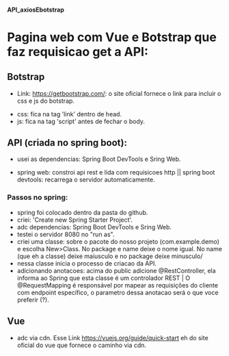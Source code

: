 #### API_axiosEbotstrap

# Pagina web com Vue e Botstrap que faz requisicao get a API:

## Botstrap
- Link: https://getbootstrap.com/: o site oficial fornece o link para incluir o css e js do botstrap.
*  css: fica na tag 'link' dentro de head.
*  js: fica na tag 'script' antes de fechar o body.

## API (criada no spring boot):
* usei as dependencias: Spring Boot DevTools e Sring Web.
- spring web: constroi api rest e lida com requisicoes http || spring boot devtools: recarrega o servidor automaticamente.
### Passos no spring:
- spring foi colocado dentro da pasta do github.
- criei: 'Create new Spring Starter Project'.
- adc dependencias: Spring Boot DevTools e Sring Web.
- testei o servidor 8080 no "run as". 
- criei uma classe: sobre o pacote do nosso projeto (com.example.demo) e escolha New>Class. No package e name deixe o nome igual. No name (que eh a classe) deixe maiusculo e no package deixe minusculo/
- nessa classe inicia o processo de criacao da API.
- adicionando anotacoes: acima do public adicione  @RestController, ela informa ao Spring que esta classe é um controlador REST | O @RequestMapping é responsável por mapear as requisições do cliente com endpoint específico, o parametro dessa anotacao será o que voce preferir (?).


## Vue
- adc via cdn. Esse Link https://vuejs.org/guide/quick-start eh do site oficial do vue que fornece o caminho via cdn.



